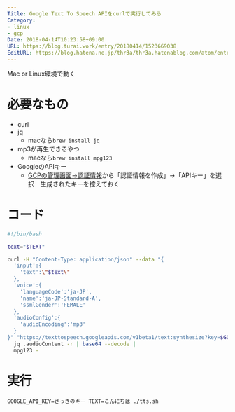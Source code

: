 ```yaml
---
Title: Google Text To Speech APIをcurlで実行してみる
Category:
- linux
- gcp
Date: 2018-04-14T10:23:58+09:00
URL: https://blog.turai.work/entry/20180414/1523669038
EditURL: https://blog.hatena.ne.jp/thr3a/thr3a.hatenablog.com/atom/entry/17391345971634953607
---
```


Mac or Linux環境で動く

# 必要なもの

- curl
- jq
  - macなら`brew install jq`
- mp3が再生できるやつ
  - macなら`brew install mpg123`
- GoogleのAPIキー
  - [GCPの管理画面->認証情報](https://console.cloud.google.com/apis/credentials?&hl=ja)から「認証情報を作成」→「APIキー」を選択　生成されたキーを控えておく

# コード

```sh
#!/bin/bash

text="$TEXT"

curl -H "Content-Type: application/json" --data "{
  'input':{
    'text':\"$text\"
  },
  'voice':{
    'languageCode':'ja-JP',
    'name':'ja-JP-Standard-A',
    'ssmlGender':'FEMALE'
  },
  'audioConfig':{
    'audioEncoding':'mp3'
  }
}" "https://texttospeech.googleapis.com/v1beta1/text:synthesize?key=$GOOGLE_API_KEY" |
  jq .audioContent -r | base64 --decode |
  mpg123 -

```

# 実行

```
GOOGLE_API_KEY=さっきのキー TEXT=こんにちは ./tts.sh
```
